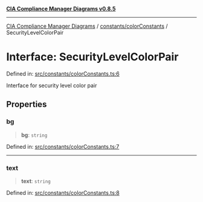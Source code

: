 [**CIA Compliance Manager Diagrams v0.8.5**](../../../README.md)

***

[CIA Compliance Manager Diagrams](../../../modules.md) / [constants/colorConstants](../README.md) / SecurityLevelColorPair

# Interface: SecurityLevelColorPair

Defined in: [src/constants/colorConstants.ts:6](https://github.com/Hack23/cia-compliance-manager/blob/3ae0301247f765ba03c8c0fe645db4718bb8af76/src/constants/colorConstants.ts#L6)

Interface for security level color pair

## Properties

### bg

> **bg**: `string`

Defined in: [src/constants/colorConstants.ts:7](https://github.com/Hack23/cia-compliance-manager/blob/3ae0301247f765ba03c8c0fe645db4718bb8af76/src/constants/colorConstants.ts#L7)

***

### text

> **text**: `string`

Defined in: [src/constants/colorConstants.ts:8](https://github.com/Hack23/cia-compliance-manager/blob/3ae0301247f765ba03c8c0fe645db4718bb8af76/src/constants/colorConstants.ts#L8)
